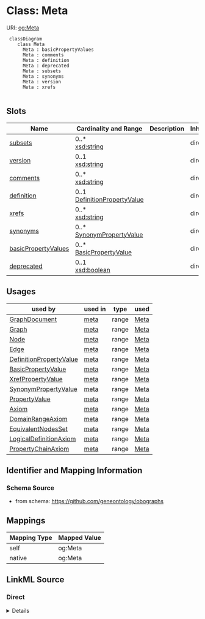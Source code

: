 # Class: Meta



URI: [og:Meta](https://github.com/geneontology/obographs/Meta)



```{mermaid}
 classDiagram
    class Meta
      Meta : basicPropertyValues
      Meta : comments
      Meta : definition
      Meta : deprecated
      Meta : subsets
      Meta : synonyms
      Meta : version
      Meta : xrefs
      
```




<!-- no inheritance hierarchy -->


## Slots

| Name | Cardinality and Range | Description | Inheritance |
| ---  | --- | --- | --- |
| [subsets](subsets.md) | 0..* <br/> [xsd:string](http://www.w3.org/2001/XMLSchema#string) |  | direct |
| [version](version.md) | 0..1 <br/> [xsd:string](http://www.w3.org/2001/XMLSchema#string) |  | direct |
| [comments](comments.md) | 0..* <br/> [xsd:string](http://www.w3.org/2001/XMLSchema#string) |  | direct |
| [definition](definition.md) | 0..1 <br/> [DefinitionPropertyValue](DefinitionPropertyValue.md) |  | direct |
| [xrefs](xrefs.md) | 0..* <br/> [xsd:string](http://www.w3.org/2001/XMLSchema#string) |  | direct |
| [synonyms](synonyms.md) | 0..* <br/> [SynonymPropertyValue](SynonymPropertyValue.md) |  | direct |
| [basicPropertyValues](basicPropertyValues.md) | 0..* <br/> [BasicPropertyValue](BasicPropertyValue.md) |  | direct |
| [deprecated](deprecated.md) | 0..1 <br/> [xsd:boolean](http://www.w3.org/2001/XMLSchema#boolean) |  | direct |





## Usages

| used by | used in | type | used |
| ---  | --- | --- | --- |
| [GraphDocument](GraphDocument.md) | [meta](meta.md) | range | [Meta](Meta.md) |
| [Graph](Graph.md) | [meta](meta.md) | range | [Meta](Meta.md) |
| [Node](Node.md) | [meta](meta.md) | range | [Meta](Meta.md) |
| [Edge](Edge.md) | [meta](meta.md) | range | [Meta](Meta.md) |
| [DefinitionPropertyValue](DefinitionPropertyValue.md) | [meta](meta.md) | range | [Meta](Meta.md) |
| [BasicPropertyValue](BasicPropertyValue.md) | [meta](meta.md) | range | [Meta](Meta.md) |
| [XrefPropertyValue](XrefPropertyValue.md) | [meta](meta.md) | range | [Meta](Meta.md) |
| [SynonymPropertyValue](SynonymPropertyValue.md) | [meta](meta.md) | range | [Meta](Meta.md) |
| [PropertyValue](PropertyValue.md) | [meta](meta.md) | range | [Meta](Meta.md) |
| [Axiom](Axiom.md) | [meta](meta.md) | range | [Meta](Meta.md) |
| [DomainRangeAxiom](DomainRangeAxiom.md) | [meta](meta.md) | range | [Meta](Meta.md) |
| [EquivalentNodesSet](EquivalentNodesSet.md) | [meta](meta.md) | range | [Meta](Meta.md) |
| [LogicalDefinitionAxiom](LogicalDefinitionAxiom.md) | [meta](meta.md) | range | [Meta](Meta.md) |
| [PropertyChainAxiom](PropertyChainAxiom.md) | [meta](meta.md) | range | [Meta](Meta.md) |






## Identifier and Mapping Information







### Schema Source


* from schema: https://github.com/geneontology/obographs





## Mappings

| Mapping Type | Mapped Value |
| ---  | ---  |
| self | og:Meta |
| native | og:Meta |





## LinkML Source

<!-- TODO: investigate https://stackoverflow.com/questions/37606292/how-to-create-tabbed-code-blocks-in-mkdocs-or-sphinx -->

### Direct

<details>
```yaml
name: Meta
from_schema: https://github.com/geneontology/obographs
rank: 1000
slots:
- subsets
- version
- comments
- definition
- xrefs
- synonyms
- basicPropertyValues
- deprecated
slot_usage:
  xrefs:
    name: xrefs
    multivalued: true
    domain_of:
    - Meta
    - PropertyValue
    - Meta
    - PropertyValue
    range: XrefPropertyValue

```
</details>

### Induced

<details>
```yaml
name: Meta
from_schema: https://github.com/geneontology/obographs
rank: 1000
slot_usage:
  xrefs:
    name: xrefs
    multivalued: true
    domain_of:
    - Meta
    - PropertyValue
    - Meta
    - PropertyValue
    range: XrefPropertyValue
attributes:
  subsets:
    name: subsets
    from_schema: https://github.com/geneontology/obographs
    rank: 1000
    multivalued: true
    alias: subsets
    owner: Meta
    domain_of:
    - Meta
    range: string
  version:
    name: version
    from_schema: https://github.com/geneontology/obographs
    rank: 1000
    alias: version
    owner: Meta
    domain_of:
    - Meta
    range: string
  comments:
    name: comments
    from_schema: https://github.com/geneontology/obographs
    rank: 1000
    multivalued: true
    alias: comments
    owner: Meta
    domain_of:
    - Meta
    range: string
  definition:
    name: definition
    from_schema: https://github.com/geneontology/obographs
    rank: 1000
    alias: definition
    owner: Meta
    domain_of:
    - Meta
    range: DefinitionPropertyValue
  xrefs:
    name: xrefs
    from_schema: https://github.com/geneontology/obographs
    rank: 1000
    multivalued: true
    alias: xrefs
    owner: Meta
    domain_of:
    - Meta
    - PropertyValue
    - Meta
    - PropertyValue
    range: XrefPropertyValue
  synonyms:
    name: synonyms
    from_schema: https://github.com/geneontology/obographs
    rank: 1000
    multivalued: true
    alias: synonyms
    owner: Meta
    domain_of:
    - Meta
    range: SynonymPropertyValue
  basicPropertyValues:
    name: basicPropertyValues
    from_schema: https://github.com/geneontology/obographs
    rank: 1000
    multivalued: true
    alias: basicPropertyValues
    owner: Meta
    domain_of:
    - Meta
    range: BasicPropertyValue
  deprecated:
    name: deprecated
    from_schema: https://github.com/geneontology/obographs
    rank: 1000
    alias: deprecated
    owner: Meta
    domain_of:
    - Meta
    range: boolean

```
</details>